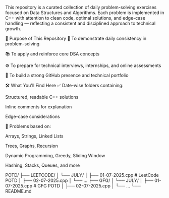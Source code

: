 This repository is a curated collection of daily problem-solving exercises focused on Data Structures and Algorithms. Each problem is implemented in C++ with attention to clean code, optimal solutions, and edge-case handling — reflecting a consistent and disciplined approach to technical growth.

🧭 Purpose of This Repository
📌 To demonstrate daily consistency in problem-solving

📚 To apply and reinforce core DSA concepts

⚙️ To prepare for technical interviews, internships, and online assessments

🚀 To build a strong GitHub presence and technical portfolio

🛠️ What You'll Find Here
✅ Date-wise folders containing:

Structured, readable C++ solutions

Inline comments for explanation

Edge-case considerations

🧠 Problems based on:

Arrays, Strings, Linked Lists

Trees, Graphs, Recursion

Dynamic Programming, Greedy, Sliding Window

Hashing, Stacks, Queues, and more

POTD/
├── LEETCODE/
│   └── JULY/
│       ├── 01-07-2025.cpp   # LeetCode POTD
│       ├── 02-07-2025.cpp
│       └── ...
├── GFG/
│   └── JULY/
│       ├── 01-07-2025.cpp   # GFG POTD
│       ├── 02-07-2025.cpp
│       └── ...
└── README.md


